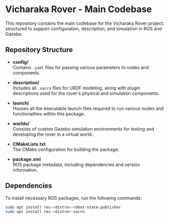 # Vicharaka Rover - Main Codebase

This repository contains the main codebase for the Vicharaka Rover project, structured to support configuration, description, and simulation in ROS and Gazebo.

## Repository Structure

- **config/**  
  Contains `.yaml` files for passing various parameters to nodes and components.
  
- **description/**  
  Includes all `.xacro` files for URDF modeling, along with plugin descriptions used for the rover's physical and simulation components.
  
- **launch/**  
  Houses all the executable launch files required to run various nodes and functionalities within this package.
  
- **worlds/**  
  Consists of custom Gazebo simulation environments for testing and developing the rover in a virtual world.
  
- **CMakeLists.txt**  
  The CMake configuration for building the package.

- **package.xml**  
  ROS package metadata, including dependencies and version information.

## Dependencies

To install necessary ROS packages, run the following commands:

```bash
sudo apt install ros-<distro>-robot-state-publisher
sudo apt install ros-<distro>-xacro
